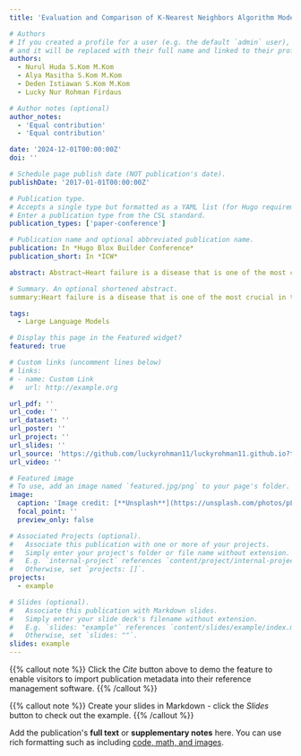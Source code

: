 ```yaml
---
title: 'Evaluation and Comparison of K-Nearest Neighbors Algorithm Models for Heart Failure Prediction'

# Authors
# If you created a profile for a user (e.g. the default `admin` user), write the username (folder name) here
# and it will be replaced with their full name and linked to their profile.
authors:
  - Nurul Huda S.Kom M.Kom
  - Alya Masitha S.Kom M.Kom
  - Deden Istiawan S.Kom M.Kom
  - Lucky Nur Rohman Firdaus

# Author notes (optional)
author_notes:
  - 'Equal contribution'
  - 'Equal contribution'

date: '2024-12-01T00:00:00Z'
doi: ''

# Schedule page publish date (NOT publication's date).
publishDate: '2017-01-01T00:00:00Z'

# Publication type.
# Accepts a single type but formatted as a YAML list (for Hugo requirements).
# Enter a publication type from the CSL standard.
publication_types: ['paper-conference']

# Publication name and optional abbreviated publication name.
publication: In *Hugo Blox Builder Conference*
publication_short: In *ICW*

abstract: Abstract−Heart failure is a disease that is one of the most crucial in the world. Researchers have used several machine learning techniques to assist health professionals in the diagnosis of heart failure. K-NN is a technique of supervised learning algorithm that has been successfully used in terms of classification. However, using the K-NN algorithm has stages in terms of data analysis. The data used must also be processed in such a way that it becomes data that is easier to analyse and that the results obtained are also more  accurate.  Data  pre-processing  involves  transforming  raw  data  into  a  format  that  is  appropriate  for  the  model.  The normalization technique is one of the techniques contained in pre-processing. This research uses two normalization techniques, namely the simple feature scale and min-max.The purpose of this study is to compare the performance of the KNN model to obtain an optimal prediction model.This study contributes to producing a heart failure prediction model based on the K-Nearest Neighbors (KNN) algorithm that can be optimized to improve the accuracy of early detection, so that it can help medical personnel in making more  appropriate  clinical  decisions. The  results  obtained  from  this  research  show  that  the  dataset  that  uses  the  min-max normalization method is better than data that is not normalized and data that uses simple feature scale normalization. The highest level of accuracy was achieved by employing the min-max normalisation technique, with a value of K=9, resulting in an accuracy rate of 85.05%.

# Summary. An optional shortened abstract.
summary:Heart failure is a disease that is one of the most crucial in the world. Researchers have used several machine learning techniques to assist health professionals in the diagnosis of heart failure. K-NN is a technique of supervised learning algorithm that has been successfully used in terms of classification.

tags:
  - Large Language Models

# Display this page in the Featured widget?
featured: true

# Custom links (uncomment lines below)
# links:
# - name: Custom Link
#   url: http://example.org

url_pdf: ''
url_code: ''
url_dataset: ''
url_poster: ''
url_project: ''
url_slides: ''
url_source: 'https://github.com/luckyrohman11/luckyrohman11.github.io?tab=MIT-1-ov-file'
url_video: ''

# Featured image
# To use, add an image named `featured.jpg/png` to your page's folder.
image:
  caption: 'Image credit: [**Unsplash**](https://unsplash.com/photos/pLCdAaMFLTE)'
  focal_point: ''
  preview_only: false

# Associated Projects (optional).
#   Associate this publication with one or more of your projects.
#   Simply enter your project's folder or file name without extension.
#   E.g. `internal-project` references `content/project/internal-project/index.md`.
#   Otherwise, set `projects: []`.
projects:
  - example

# Slides (optional).
#   Associate this publication with Markdown slides.
#   Simply enter your slide deck's filename without extension.
#   E.g. `slides: "example"` references `content/slides/example/index.md`.
#   Otherwise, set `slides: ""`.
slides: example
---
```


{{% callout note %}}
Click the _Cite_ button above to demo the feature to enable visitors to import publication metadata into their reference management software.
{{% /callout %}}

{{% callout note %}}
Create your slides in Markdown - click the _Slides_ button to check out the example.
{{% /callout %}}

Add the publication's **full text** or **supplementary notes** here. You can use rich formatting such as including [code, math, and images](https://docs.hugoblox.com/content/writing-markdown-latex/).
